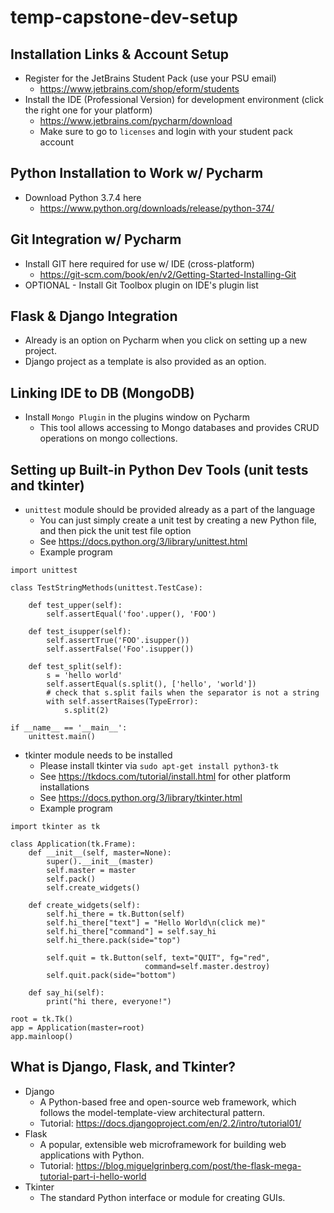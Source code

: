 # temp-capstone-dev-setup

## Installation Links & Account Setup
- Register for the JetBrains Student Pack (use your PSU email)
  - https://www.jetbrains.com/shop/eform/students
- Install the IDE (Professional Version) for development environment (click the right one for your platform)
  - https://www.jetbrains.com/pycharm/download
  - Make sure to go to `licenses` and login with your student pack account

## Python Installation to Work w/ Pycharm
- Download Python 3.7.4 here
  - https://www.python.org/downloads/release/python-374/
  
## Git Integration w/ Pycharm
- Install GIT here required for use w/ IDE (cross-platform)
  - https://git-scm.com/book/en/v2/Getting-Started-Installing-Git
- OPTIONAL - Install Git Toolbox plugin on IDE's plugin list

## Flask & Django Integration
- Already is an option on Pycharm when you click on setting up a new project.
- Django project as a template is also provided as an option.

## Linking IDE to DB (MongoDB)
- Install `Mongo Plugin` in the plugins window on Pycharm
  - This tool allows accessing to Mongo databases and provides CRUD operations on mongo collections.

## Setting up Built-in Python Dev Tools (unit tests and tkinter)
- `unittest` module should be provided already as a part of the language
  - You can just simply create a unit test by creating a new Python file, and then pick the unit test file option
  - See https://docs.python.org/3/library/unittest.html
  - Example program
```
import unittest

class TestStringMethods(unittest.TestCase):

    def test_upper(self):
        self.assertEqual('foo'.upper(), 'FOO')

    def test_isupper(self):
        self.assertTrue('FOO'.isupper())
        self.assertFalse('Foo'.isupper())

    def test_split(self):
        s = 'hello world'
        self.assertEqual(s.split(), ['hello', 'world'])
        # check that s.split fails when the separator is not a string
        with self.assertRaises(TypeError):
            s.split(2)

if __name__ == '__main__':
    unittest.main()
```
- tkinter module needs to be installed
   - Please install tkinter via `sudo apt-get install python3-tk`
    - See https://tkdocs.com/tutorial/install.html for other platform installations
   - See https://docs.python.org/3/library/tkinter.html
   - Example program
```
import tkinter as tk

class Application(tk.Frame):
    def __init__(self, master=None):
        super().__init__(master)
        self.master = master
        self.pack()
        self.create_widgets()

    def create_widgets(self):
        self.hi_there = tk.Button(self)
        self.hi_there["text"] = "Hello World\n(click me)"
        self.hi_there["command"] = self.say_hi
        self.hi_there.pack(side="top")

        self.quit = tk.Button(self, text="QUIT", fg="red",
                              command=self.master.destroy)
        self.quit.pack(side="bottom")

    def say_hi(self):
        print("hi there, everyone!")

root = tk.Tk()
app = Application(master=root)
app.mainloop()
```
    
## What is Django, Flask, and Tkinter?
- Django
  - A Python-based free and open-source web framework, which follows the model-template-view architectural pattern.
  - Tutorial: https://docs.djangoproject.com/en/2.2/intro/tutorial01/
- Flask
  - A popular, extensible web microframework for building web applications with Python.
  - Tutorial: https://blog.miguelgrinberg.com/post/the-flask-mega-tutorial-part-i-hello-world
- Tkinter
  - The standard Python interface or module for creating GUIs.
